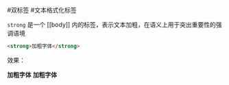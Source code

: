 #双标签 #文本格式化标签

`strong` 是一个 [[body]] 内的标签，表示文本加粗，在语义上用于突出重要性的强调语境

```html
<strong>加粗字体</strong>
```

效果：

<strong>加粗字体</strong>
<b>加粗字体</b>
